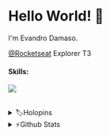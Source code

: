 
# Hello World! 👋

I'm Evandro Damaso.

[@Rocketseat](https://www.rocketseat.com.br/) Explorer T3

#### Skills:

<p align="left">
  <a href="#">
    <img src="https://skillicons.dev/icons?i=html,css,js,react,git,github,vscode&theme=dark" />
  </a>
</p>

<!-- div>
   <img src="https://cdn.jsdelivr.net/gh/devicons/devicon/icons/html5/html5-original-wordmark.svg" height="48px" alt="HTML5" />&nbsp;
   <img src="https://cdn.jsdelivr.net/gh/devicons/devicon/icons/css3/css3-original-wordmark.svg" height="48px"  alt="CSS3" />&nbsp;
   <img src="https://cdn.jsdelivr.net/gh/devicons/devicon/icons/javascript/javascript-plain.svg" height="48px" alt="JavaScript" />&nbsp;
   <img src="https://cdn.jsdelivr.net/gh/devicons/devicon/icons/typescript/typescript-plain.svg" height="48px" alt="typescript" />&nbsp;
   <img src="https://cdn.jsdelivr.net/gh/devicons/devicon/icons/react/react-original-wordmark.svg" height="48px" alt="ReactJs" />&nbsp;
   <img src="https://cdn.jsdelivr.net/gh/devicons/devicon/icons/git/git-original-wordmark.svg" height="48px" alt="Git" />&nbsp;
   <img src="https://cdn.jsdelivr.net/gh/devicons/devicon/icons/github/github-original-wordmark.svg" height="48px" alt="Github" />&nbsp;
   <img src="https://cdn.jsdelivr.net/gh/devicons/devicon/icons/vscode/vscode-original-wordmark.svg" height="48px" alt="VSCode" />&nbsp;
   <img src="https://cdn.jsdelivr.net/gh/devicons/devicon/icons/python/python-original-wordmark.svg" height="48px" alt="Python" />&nbsp;
</div -->

<br/>

<details>
  <summary>🏷️Holopins</summary>
  
  <a href="https://holopin.io/@dam450">
    <img src="https://holopin.me/dam450" alt="@dam450's Holopin board" />
  </a>
</details>


<details>
  <summary>⚡Github Stats</summary>
  
  <a href="#">![Github stats](https://github-readme-stats.vercel.app/api?username=dam450&theme=blueberry&count_private=true&hide_border=true&line_height=20)</a>
  <a href="#">![Top Langs](https://github-readme-stats.vercel.app/api/top-langs/?username=dam450&layout=compact&theme=blueberry&count_private=true&hide_border=true)</a>
  <p align="right">
  <!-- Contador de visitas -->
  <img src="https://komarev.com/ghpvc/?username=dam450&color=green" alt="Dam450"  height="16" />
</p>
</details>



<!--

[![@dam450's Holopin board](https://holopin.me/dam450)](https://holopin.io/@dam450)

- Bachelor of Computer Science
![Snake animation](https://github.com/dam450/dam450/blob/output/github-contribution-grid-snake.svg)

- Python :snake:

- HTML

- CSS

- JavaScript


[![python logo](https://www.python.org/static/img/python-logo.png "python logo")](https://www.python.org/ "python logo")
 
the features of **Git** and **GitHub** 
 
and Frontend too



**dam450/dam450** is a ✨ _special_ ✨ repository because its `README.md` (this file) appears on your GitHub profile.

Here are some ideas to get you started:

- 🔭 I’m currently working on ...
- 🌱 I’m currently learning ...
- 👯 I’m looking to collaborate on ...
- 🤔 I’m looking for help with ...
- 💬 Ask me about ...
- 📫 How to reach me: ...
- 😄 Pronouns: ...
- ⚡ Fun fact: ...

pandao.github.io/editor.md/en.html
-->



